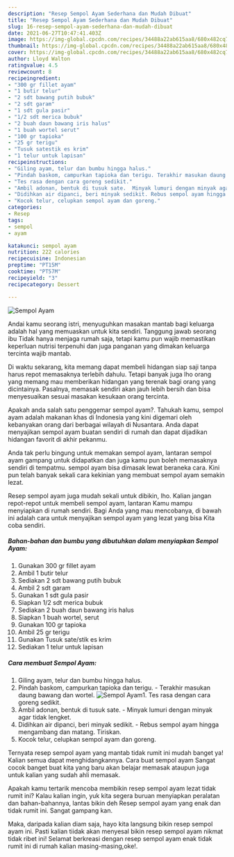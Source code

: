 ```yaml
---
description: "Resep Sempol Ayam Sederhana dan Mudah Dibuat"
title: "Resep Sempol Ayam Sederhana dan Mudah Dibuat"
slug: 16-resep-sempol-ayam-sederhana-dan-mudah-dibuat
date: 2021-06-27T10:47:41.403Z
image: https://img-global.cpcdn.com/recipes/34488a22ab615aa8/680x482cq70/sempol-ayam-foto-resep-utama.jpg
thumbnail: https://img-global.cpcdn.com/recipes/34488a22ab615aa8/680x482cq70/sempol-ayam-foto-resep-utama.jpg
cover: https://img-global.cpcdn.com/recipes/34488a22ab615aa8/680x482cq70/sempol-ayam-foto-resep-utama.jpg
author: Lloyd Walton
ratingvalue: 4.5
reviewcount: 8
recipeingredient:
- "300 gr fillet ayam"
- "1 butir telur"
- "2 sdt bawang putih bubuk"
- "2 sdt garam"
- "1 sdt gula pasir"
- "1/2 sdt merica bubuk"
- "2 buah daun bawang iris halus"
- "1 buah wortel serut"
- "100 gr tapioka"
- "25 gr terigu"
- "Tusuk satestik es krim"
- "1 telur untuk lapisan"
recipeinstructions:
- "Giling ayam, telur dan bumbu hingga halus."
- "Pindah baskom, campurkan tapioka dan terigu. Terakhir masukan daung bawang dan wortel."
- "Tes rasa dengan cara goreng sedikit."
- "Ambil adonan, bentuk di tusuk sate.  Minyak lumuri dengan minyak agar tidak lengket."
- "Didihkan air dipanci, beri minyak sedikit. Rebus sempol ayam hingga mengambang dan matang. Tiriskan."
- "Kocok telur, celupkan sempol ayam dan goreng."
categories:
- Resep
tags:
- sempol
- ayam

katakunci: sempol ayam 
nutrition: 222 calories
recipecuisine: Indonesian
preptime: "PT15M"
cooktime: "PT57M"
recipeyield: "3"
recipecategory: Dessert

---
```



![Sempol Ayam](https://img-global.cpcdn.com/recipes/34488a22ab615aa8/680x482cq70/sempol-ayam-foto-resep-utama.jpg)

Andai kamu seorang istri, menyuguhkan masakan mantab bagi keluarga adalah hal yang memuaskan untuk kita sendiri. Tanggung jawab seorang ibu Tidak hanya menjaga rumah saja, tetapi kamu pun wajib memastikan keperluan nutrisi terpenuhi dan juga panganan yang dimakan keluarga tercinta wajib mantab.

Di waktu  sekarang, kita memang dapat membeli hidangan siap saji tanpa harus repot memasaknya terlebih dahulu. Tetapi banyak juga lho orang yang memang mau memberikan hidangan yang terenak bagi orang yang dicintainya. Pasalnya, memasak sendiri akan jauh lebih bersih dan bisa menyesuaikan sesuai masakan kesukaan orang tercinta. 



Apakah anda salah satu penggemar sempol ayam?. Tahukah kamu, sempol ayam adalah makanan khas di Indonesia yang kini digemari oleh kebanyakan orang dari berbagai wilayah di Nusantara. Anda dapat menyajikan sempol ayam buatan sendiri di rumah dan dapat dijadikan hidangan favorit di akhir pekanmu.

Anda tak perlu bingung untuk memakan sempol ayam, lantaran sempol ayam gampang untuk didapatkan dan juga kamu pun boleh memasaknya sendiri di tempatmu. sempol ayam bisa dimasak lewat beraneka cara. Kini pun telah banyak sekali cara kekinian yang membuat sempol ayam semakin lezat.

Resep sempol ayam juga mudah sekali untuk dibikin, lho. Kalian jangan repot-repot untuk membeli sempol ayam, lantaran Kamu mampu menyiapkan di rumah sendiri. Bagi Anda yang mau mencobanya, di bawah ini adalah cara untuk menyajikan sempol ayam yang lezat yang bisa Kita coba sendiri.

<!--inarticleads1-->

##### Bahan-bahan dan bumbu yang dibutuhkan dalam menyiapkan Sempol Ayam:

1. Gunakan 300 gr fillet ayam
1. Ambil 1 butir telur
1. Sediakan 2 sdt bawang putih bubuk
1. Ambil 2 sdt garam
1. Gunakan 1 sdt gula pasir
1. Siapkan 1/2 sdt merica bubuk
1. Sediakan 2 buah daun bawang iris halus
1. Siapkan 1 buah wortel, serut
1. Gunakan 100 gr tapioka
1. Ambil 25 gr terigu
1. Gunakan Tusuk sate/stik es krim
1. Sediakan 1 telur untuk lapisan




<!--inarticleads2-->

##### Cara membuat Sempol Ayam:

1. Giling ayam, telur dan bumbu hingga halus.
1. Pindah baskom, campurkan tapioka dan terigu. - Terakhir masukan daung bawang dan wortel.
<img src="https://img-global.cpcdn.com/steps/64c8b46e20d2742e/160x128cq70/sempol-ayam-langkah-memasak-2-foto.jpg" alt="Sempol Ayam">1. Tes rasa dengan cara goreng sedikit.
1. Ambil adonan, bentuk di tusuk sate.  - Minyak lumuri dengan minyak agar tidak lengket.
1. Didihkan air dipanci, beri minyak sedikit. - Rebus sempol ayam hingga mengambang dan matang. Tiriskan.
1. Kocok telur, celupkan sempol ayam dan goreng.




Ternyata resep sempol ayam yang mantab tidak rumit ini mudah banget ya! Kalian semua dapat menghidangkannya. Cara buat sempol ayam Sangat cocok banget buat kita yang baru akan belajar memasak ataupun juga untuk kalian yang sudah ahli memasak.

Apakah kamu tertarik mencoba membikin resep sempol ayam lezat tidak rumit ini? Kalau kalian ingin, yuk kita segera buruan menyiapkan peralatan dan bahan-bahannya, lantas bikin deh Resep sempol ayam yang enak dan tidak rumit ini. Sangat gampang kan. 

Maka, daripada kalian diam saja, hayo kita langsung bikin resep sempol ayam ini. Pasti kalian tiidak akan menyesal bikin resep sempol ayam nikmat tidak ribet ini! Selamat berkreasi dengan resep sempol ayam enak tidak rumit ini di rumah kalian masing-masing,oke!.

